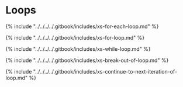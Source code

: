 # Loops

{% include "../../../../.gitbook/includes/xs-for-each-loop.md" %}

{% include "../../../../.gitbook/includes/xs-for-loop.md" %}

{% include "../../../../.gitbook/includes/xs-while-loop.md" %}

{% include "../../../../.gitbook/includes/xs-break-out-of-loop.md" %}

{% include "../../../../.gitbook/includes/xs-continue-to-next-iteration-of-loop.md" %}

